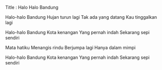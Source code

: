 Title : Halo Halo Bandung

Halo-halo Bandung
Hujan turun lagi
Tak ada yang datang
Kau tinggalkan lagi

Halo-halo Bandung
Kota kenangan
Yang pernah indah
Sekarang sepi sendiri

Mata hatiku
Menangis rindu
Berjumpa lagi
Hanya dalam mimpi

Halo-halo Bandung
Kota kenangan
Yang pernah indah
Sekarang sepi sendiri

